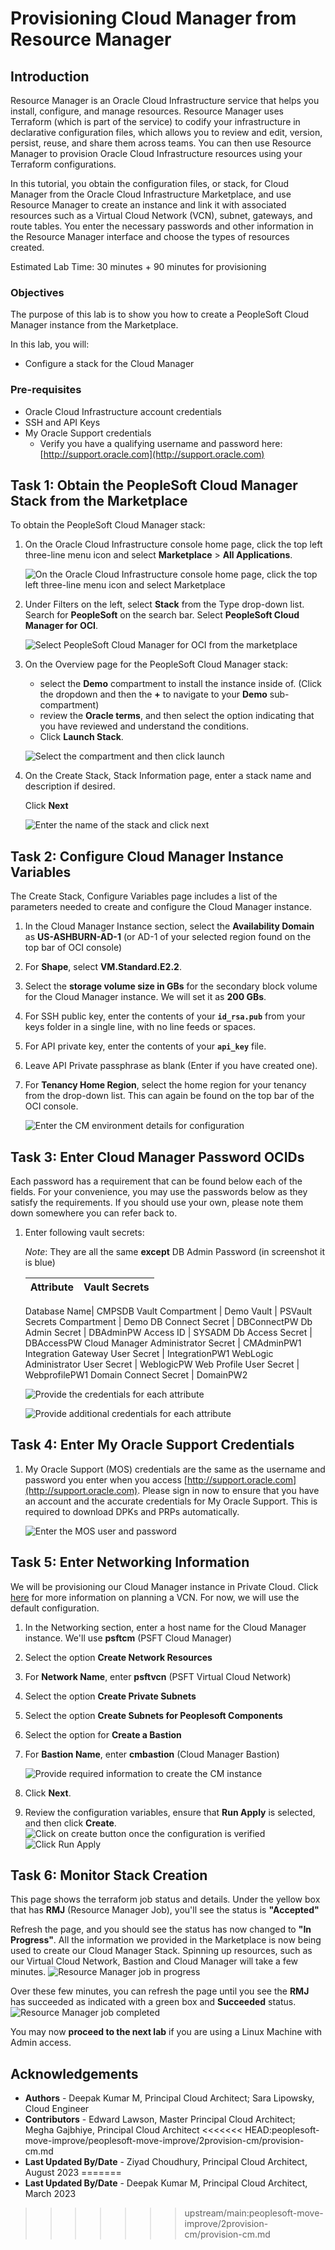 # Provisioning Cloud Manager from Resource Manager 

## Introduction
Resource Manager is an Oracle Cloud Infrastructure service that helps you install, configure, and manage resources. Resource Manager uses Terraform (which is part of the service) to codify your infrastructure in declarative configuration files, which allows you to review and edit, version, persist, reuse, and share them across teams. You can then use Resource Manager to provision Oracle Cloud Infrastructure resources using your Terraform configurations.

In this tutorial, you obtain the configuration files, or stack, for Cloud Manager from the Oracle Cloud Infrastructure Marketplace, and use Resource Manager to create an instance and link it with associated resources such as a Virtual Cloud Network (VCN), subnet, gateways, and route tables. You enter the necessary passwords and other information in the Resource Manager interface and choose the types of resources created.

Estimated Lab Time: 30 minutes + 90 minutes for provisioning


### Objectives
The purpose of this lab is to show you how to create a PeopleSoft Cloud Manager instance from the Marketplace. 

In this lab, you will:
* Configure a stack for the Cloud Manager 

### Pre-requisites
* Oracle Cloud Infrastructure account credentials
* SSH and API Keys
* My Oracle Support credentials
    - Verify you have a qualifying username and password here: [http://support.oracle.com](http://support.oracle.com)

## Task 1: Obtain the PeopleSoft Cloud Manager Stack from the Marketplace

To obtain the PeopleSoft Cloud Manager stack:

1. On the Oracle Cloud Infrastructure console home page, click the top left three-line menu icon and select **Marketplace** > **All Applications**.

    ![On the Oracle Cloud Infrastructure console home page, click the top left three-line menu icon and select Marketplace](./images/marketplacemenu.png "")

2. Under Filters on the left, select **Stack** from the Type drop-down list. Search for **PeopleSoft** on the search bar. Select **PeopleSoft Cloud Manager for OCI**.

    ![Select PeopleSoft Cloud Manager for OCI from the marketplace](./images/searchpsft.png "")

3. On the Overview page for the PeopleSoft Cloud Manager stack:
    * select the **Demo** compartment to install the instance inside of. (Click the dropdown and then the **+** to navigate to your **Demo** sub-compartment)  
    * review the **Oracle terms**, and then select the option indicating that you have reviewed and understand the conditions.
    * Click **Launch Stack**. 

    ![Select the compartment and then click launch](./images/launch.png "")

4. On the Create Stack, Stack Information page, enter a stack name and description if desired.

    Click **Next** 

    ![Enter the name of the stack and click next](./images/psftname.png "")

## Task 2: Configure Cloud Manager Instance Variables

The Create Stack, Configure Variables page includes a list of the parameters needed to create and configure the Cloud Manager instance.

1. In the Cloud Manager Instance section, select the **Availability Domain** as **US-ASHBURN-AD-1** (or AD-1 of your selected region found on the top bar of OCI console)
2. For **Shape**, select **VM.Standard.E2.2**. 
3. Select the **storage volume size in GBs** for the secondary block volume for the Cloud Manager instance. We will set it as **200 GBs**.
4. For SSH public key, enter the contents of your **``id_rsa.pub``** from your keys folder in a single line, with no line feeds or spaces.
5. For API private key, enter the contents of your **``api_key``** file.
6. Leave API Private passphrase as blank (Enter if you have created one).
7. For **Tenancy Home Region**, select the home region for your tenancy from the drop-down list. This can again be found on the top bar of the OCI console.

    ![Enter the CM environment details for configuration](./images/vars1v3.png "")

## Task 3: Enter Cloud Manager Password OCIDs

Each password has a requirement that can be found below each of the fields. For your convenience, you may use the passwords below as they satisfy the requirements. If you should use your own, please note them down somewhere you can refer back to.

1. Enter following vault secrets:

    *Note*: They are all the same **except** DB Admin Password (in screenshot it is blue)

    Attribute | Vault Secrets
    --------- | -----
    
    Database Name| CMPSDB
    Vault Compartment | Demo 
    Vault | PSVault
    Secrets Compartment | Demo 
    DB Connect Secret | DBConnectPW 
    Db Admin Secret | DBAdminPW
    Access ID | SYSADM 
    Db Access Secret |  DBAccessPW
    Cloud Manager Administrator Secret | CMAdminPW1
    Integration Gateway User Secret | IntegrationPW1
    WebLogic Administrator User Secret | WeblogicPW 
    Web Profile User Secret | WebprofilePW1
    Domain Connect Secret | DomainPW2 

    ![Provide the credentials for each attribute](./images/Secrets1.png "")

    ![Provide additional credentials for each attribute](./images/Secrets2.png "")

## Task 4: Enter My Oracle Support Credentials

1. My Oracle Support (MOS) credentials are the same as the username and password you enter when you access [http://support.oracle.com](http://support.oracle.com). Please sign in now to ensure that you have an account and the accurate credentials for My Oracle Support. This is required to download DPKs and PRPs automatically. 

    ![Enter the MOS user and password](./images/varscmmos.png "")

## Task 5: Enter Networking Information

We will be provisioning our Cloud Manager instance in Private Cloud. Click [here](https://docs.oracle.com/en/applications/peoplesoft/cloud-manager/tutorial-plan-vcn-cloud-manager/index.html#before_you_begin) for more information on planning a VCN. For now, we will use the default configuration.

1. In the Networking section, enter a host name for the Cloud Manager instance. We'll use **psftcm** (PSFT Cloud Manager)
2. Select the option **Create Network Resources**
3. For **Network Name**, enter **psftvcn** (PSFT Virtual Cloud Network)
4. Select the option **Create Private Subnets**
5. Select the option **Create Subnets for Peoplesoft Components**
6. Select the option for **Create a Bastion**
7. For **Bastion Name**, enter **cmbastion** (Cloud Manager Bastion)

    ![Provide required information to create the CM instance](./images/varsbastion.png "")

8. Click **Next**. 
9. Review the configuration variables, ensure that **Run Apply** is selected, and then click **Create**. 
    ![Click on create button once the configuration is verified](./images/review1v3.png "")
    ![Click Run Apply](./images/review2v3.png "")
## Task 6: Monitor Stack Creation

This page shows the terraform job status and details. Under the yellow box that has **RMJ** (Resource Manager Job), you'll see the status is **"Accepted"** 

Refresh the page, and you should see the status has now changed to **"In Progress"**. All the information we provided in the Marketplace is now being used to create our Cloud Manager Stack.
Spinning up resources, such as our Virtual Cloud Network, Bastion and Cloud Manager will take a few minutes. 
    ![Resource Manager job in progress](./images/rmj1v2.png "")

Over these few minutes, you can refresh the page until you see the **RMJ** has succeeded as indicated with a green box and **Succeeded** status. 
    ![Resource Manager job completed](./images/rmjsucceeded1v3.png "")

You may now **proceed to the next lab** if you are using a Linux Machine with Admin access.

## Acknowledgements
* **Authors** - Deepak Kumar M, Principal Cloud Architect; Sara Lipowsky, Cloud Engineer
* **Contributors** - Edward Lawson, Master Principal Cloud Architect; Megha Gajbhiye, Principal Cloud Architect
<<<<<<< HEAD:peoplesoft-move-improve/peoplesoft-move-improve/2provision-cm/provision-cm.md
* **Last Updated By/Date** - Ziyad Choudhury, Principal Cloud Architect, August 2023
=======
* **Last Updated By/Date** - Deepak Kumar M, Principal Cloud Architect, March 2023
>>>>>>> upstream/main:peoplesoft-move-improve/2provision-cm/provision-cm.md





